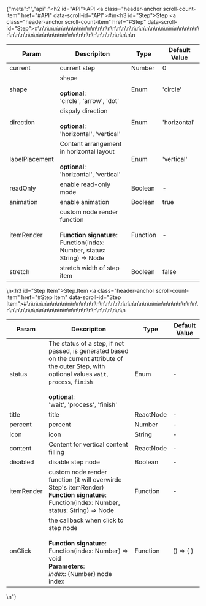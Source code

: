 {"meta":"","api":"<h2 id=\"API\">API <a class=\"header-anchor scroll-count-item\" href=\"#API\" data-scroll-id=\"API\">#</a></h2>\n<h3 id=\"Step\">Step <a class=\"header-anchor scroll-count-item\" href=\"#Step\" data-scroll-id=\"Step\">#</a></h3>\n<table>\n<thead>\n<tr>\n<th>Param</th>\n<th>Descripiton</th>\n<th>Type</th>\n<th>Default Value</th>\n</tr>\n</thead>\n<tbody>\n<tr>\n<td>current</td>\n<td>current step</td>\n<td>Number</td>\n<td>0</td>\n</tr>\n<tr>\n<td>shape</td>\n<td>shape<br><br><strong>optional</strong>:<br>'circle', 'arrow', 'dot'</td>\n<td>Enum</td>\n<td>'circle'</td>\n</tr>\n<tr>\n<td>direction</td>\n<td>dispaly direction<br><br><strong>optional</strong>:<br>'horizontal', 'vertical'</td>\n<td>Enum</td>\n<td>'horizontal'</td>\n</tr>\n<tr>\n<td>labelPlacement</td>\n<td>Content arrangement in horizontal layout<br><br><strong>optional</strong>:<br>'horizontal', 'vertical'</td>\n<td>Enum</td>\n<td>'vertical'</td>\n</tr>\n<tr>\n<td>readOnly</td>\n<td>enable read-only mode</td>\n<td>Boolean</td>\n<td>-</td>\n</tr>\n<tr>\n<td>animation</td>\n<td>enable animation</td>\n<td>Boolean</td>\n<td>true</td>\n</tr>\n<tr>\n<td>itemRender</td>\n<td>custom node render function <br><br><strong>Function signature</strong>:<br>Function(index: Number, status: String) =&gt; Node</td>\n<td>Function</td>\n<td>-</td>\n</tr>\n<tr>\n<td>stretch</td>\n<td>stretch width of step item</td>\n<td>Boolean</td>\n<td>false</td>\n</tr>\n</tbody>\n</table>\n<h3 id=\"Step Item\">Step.Item <a class=\"header-anchor scroll-count-item\" href=\"#Step Item\" data-scroll-id=\"Step Item\">#</a></h3>\n<table>\n<thead>\n<tr>\n<th>Param</th>\n<th>Descripiton</th>\n<th>Type</th>\n<th>Default Value</th>\n</tr>\n</thead>\n<tbody>\n<tr>\n<td>status</td>\n<td>The status of a step, if not passed, is generated based on the current attribute of the outer Step, with optional values <code>wait</code>, <code>process</code>, <code>finish</code><br><br><strong>optional</strong>:<br>'wait', 'process', 'finish'</td>\n<td>Enum</td>\n<td>-</td>\n</tr>\n<tr>\n<td>title</td>\n<td>title</td>\n<td>ReactNode</td>\n<td>-</td>\n</tr>\n<tr>\n<td>percent</td>\n<td>percent</td>\n<td>Number</td>\n<td>-</td>\n</tr>\n<tr>\n<td>icon</td>\n<td>icon</td>\n<td>String</td>\n<td>-</td>\n</tr>\n<tr>\n<td>content</td>\n<td>Content for vertical content filling</td>\n<td>ReactNode</td>\n<td>-</td>\n</tr>\n<tr>\n<td>disabled</td>\n<td>disable step node</td>\n<td>Boolean</td>\n<td>-</td>\n</tr>\n<tr>\n<td>itemRender</td>\n<td>custom node render function (it will overwirde Step's itemRender)<br><strong>Function signature</strong>:<br>Function(index: Number, status: String) =&gt; Node</td>\n<td>Function</td>\n<td>-</td>\n</tr>\n<tr>\n<td>onClick</td>\n<td>the callback when click to step node <br><br><strong>Function signature</strong>:<br>Function(index: Number) =&gt; void<br><strong>Parameters</strong>:<br><em>index</em>: {Number} node index</td>\n<td>Function</td>\n<td>() =&gt; { }</td>\n</tr>\n</tbody>\n</table>\n"}